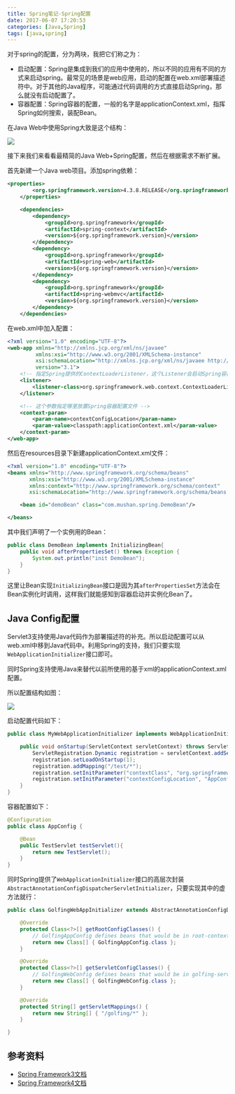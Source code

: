 ```yaml
---
title: Spring笔记-Spring配置
date: 2017-06-07 17:20:53
categories: [Java,Spring]
tags: [java,spring]
---
```


对于spring的配置，分为两块，我把它们称之为：

- 启动配置：Spring是集成到我们的应用中使用的，所以不同的应用有不同的方式来启动spring。最常见的场景是web应用，启动的配置在web.xml部署描述符中。对于其他的Java程序，可能通过代码调用的方式直接启动Spring，那么就没有启动配置了。
- 容器配置：Spring容器的配置，一般的名字是applicationContext.xml，指挥Spring如何搜索，装配Bean。

在Java Web中使用Spring大致是这个结构：

![](/img/java/spring/xml-config.png)

接下来我们来看看最精简的Java Web+Spring配置，然后在根据需求不断扩展。

首先新建一个Java web项目。添加spring依赖：

```xml
<properties>
        <org.springframework.version>4.3.8.RELEASE</org.springframework.version>
    </properties>

    <dependencies>
        <dependency>
            <groupId>org.springframework</groupId>
            <artifactId>spring-context</artifactId>
            <version>${org.springframework.version}</version>
        </dependency>
        <dependency>
            <groupId>org.springframework</groupId>
            <artifactId>spring-web</artifactId>
            <version>${org.springframework.version}</version>
        </dependency>
        <dependency>
            <groupId>org.springframework</groupId>
            <artifactId>spring-webmvc</artifactId>
            <version>${org.springframework.version}</version>
        </dependency>
    </dependencies>
```

在web.xml中加入配置：

```xml
<?xml version="1.0" encoding="UTF-8"?>
<web-app xmlns="http://xmlns.jcp.org/xml/ns/javaee"
         xmlns:xsi="http://www.w3.org/2001/XMLSchema-instance"
         xsi:schemaLocation="http://xmlns.jcp.org/xml/ns/javaee http://xmlns.jcp.org/xml/ns/javaee/web-app_3_1.xsd"
         version="3.1">
    <!-- 指定Spring提供的ContextLoaderListener，这个Listener会启动Spring容器-->
    <listener>
        <listener-class>org.springframework.web.context.ContextLoaderListener</listener-class>
    </listener>

    <!-- 这个参数指定哪里放置Spring容器配置文件 -->
    <context-param>
        <param-name>contextConfigLocation</param-name>
        <param-value>classpath:applicationContext.xml</param-value>
    </context-param>
</web-app>
```

然后在resources目录下新建applicationContext.xml文件：

```xml
<?xml version="1.0" encoding="UTF-8"?>
<beans xmlns="http://www.springframework.org/schema/beans"
       xmlns:xsi="http://www.w3.org/2001/XMLSchema-instance"
       xmlns:context="http://www.springframework.org/schema/context"
       xsi:schemaLocation="http://www.springframework.org/schema/beans http://www.springframework.org/schema/beans/spring-beans.xsd http://www.springframework.org/schema/context http://www.springframework.org/schema/context/spring-context.xsd">

    <bean id="demoBean" class="com.mushan.spring.DemoBean"/>

</beans>
```

其中我们声明了一个实例用的Bean：

```java
public class DemoBean implements InitializingBean{
    public void afterPropertiesSet() throws Exception {
        System.out.println("init DemoBean");
    }
}
```

这里让Bean实现`InitializingBean`接口是因为其`afterPropertiesSet`方法会在Bean实例化时调用，这样我们就能感知到容器启动并实例化Bean了。

## Java Config配置

Servlet3支持使用Java代码作为部署描述符的补充。所以启动配置可以从web.xml中移到Java代码中。利用Spring的支持，我们只要实现`WebApplicationInitializer`接口即可。

同时Spring支持使用Java来替代以前所使用的基于xml的applicationContext.xml配置。

所以配置结构如图：

![](/img/java/spring/java-config.png)

启动配置代码如下：

```java
public class MyWebApplicationInitializer implements WebApplicationInitializer {

    public void onStartup(ServletContext servletContext) throws ServletException {
        ServletRegistration.Dynamic registration = servletContext.addServlet("test", new DispatcherServlet());
        registration.setLoadOnStartup(1);
        registration.addMapping("/test/*");
        registration.setInitParameter("contextClass", "org.springframework.web.context.support.AnnotationConfigWebApplicationContext");
        registration.setInitParameter("contextConfigLocation", "AppConfig");
    }
}
```

容器配置如下：

```java
@Configuration
public class AppConfig {

    @Bean
    public TestServlet testServlet(){
        return new TestServlet();
    }
}
```

同时Spring提供了`WebApplicationInitializer`接口的高层次封装`AbstractAnnotationConfigDispatcherServletInitializer`，只要实现其中的虚方法就行：

```java
public class GolfingWebAppInitializer extends AbstractAnnotationConfigDispatcherServletInitializer {

    @Override
    protected Class<?>[] getRootConfigClasses() {
        // GolfingAppConfig defines beans that would be in root-context.xml
        return new Class[] { GolfingAppConfig.class };
    }

    @Override
    protected Class<?>[] getServletConfigClasses() {
        // GolfingWebConfig defines beans that would be in golfing-servlet.xml
        return new Class[] { GolfingWebConfig.class };
    }

    @Override
    protected String[] getServletMappings() {
        return new String[] { "/golfing/*" };
    }

}
```

## 参考资料
- [Spring Framework3文档](http://docs.spring.io/spring/docs/3.2.x/spring-framework-reference/htmlsingle/)
- [Spring Framework4文档](http://docs.spring.io/spring/docs/current/spring-framework-reference/htmlsingle/)